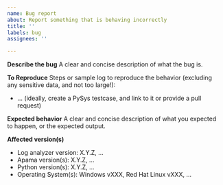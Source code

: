 ```yaml
---
name: Bug report
about: Report something that is behaving incorrectly
title: ''
labels: bug
assignees: ''

---
```


**Describe the bug**
A clear and concise description of what the bug is.

**To Reproduce**
Steps or sample log to reproduce the behavior (excluding any sensitive data, and not too large!):
- ...
(ideally, create a PySys testcase, and link to it or provide a pull request)

**Expected behavior**
A clear and concise description of what you expected to happen, or the expected output.

**Affected version(s)**
- Log analyzer version: X.Y.Z, ...
- Apama version(s): X.Y.Z, ...
- Python version(s): X.Y.Z, ...
- Operating System(s): Windows vXXX, Red Hat Linux vXXX, ...
